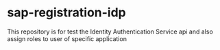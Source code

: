 # sap-registration-idp
This repository is for test the Identity Authentication Service api and also assign roles to user of specific application
